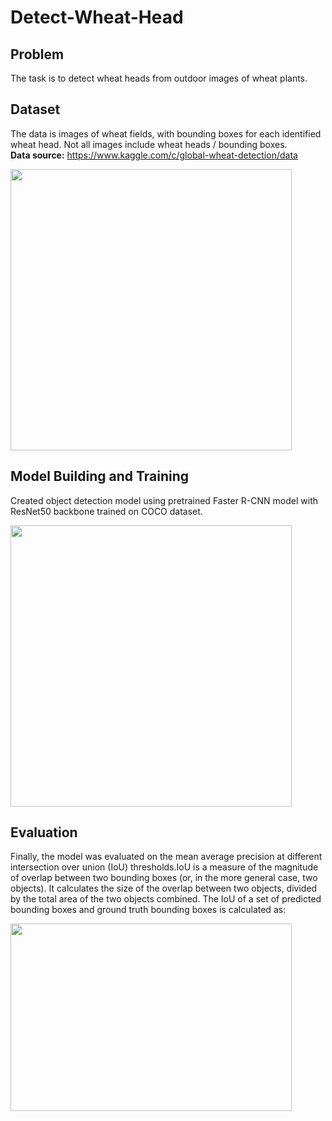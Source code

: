 # Detect-Wheat-Head

## Problem
The task is to detect wheat heads from outdoor images of wheat plants.
## Dataset
The data is images of wheat fields, with bounding boxes for each identified wheat head. Not all images include wheat heads / bounding boxes.<br>
**Data source:** https://www.kaggle.com/c/global-wheat-detection/data <br>
<p><img align="left" width="450" height="450" src="https://user-images.githubusercontent.com/20660098/132674224-b7382422-cfc3-43a5-aa8a-3770571e48a9.png"></p>
<br clear="left"/>

## Model Building and Training
Created object detection model using pretrained Faster R-CNN model with ResNet50 backbone trained on COCO dataset.<br>
<p><img align="left" width="450" height="450" src="https://user-images.githubusercontent.com/20660098/132678679-02c96a76-609f-4981-8105-a8c1feaed66e.png"></p>
<br clear="left"/>

## Evaluation
Finally, the model was evaluated on the mean average precision at different intersection over union (IoU) thresholds.IoU is a measure of the magnitude of overlap between two bounding boxes (or, in the more general case, two objects). It calculates the size of the overlap between two objects, divided by the total area of the two objects combined. The IoU of a set of predicted bounding boxes and ground truth bounding boxes is calculated as: 

<p><img align="left" width="450" height="300" src="https://user-images.githubusercontent.com/20660098/132680521-dd3da90a-e112-4904-9de3-1b2c82420088.png"></p>



